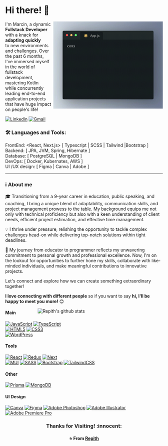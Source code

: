 # Hi there! :wave:

<!-- Working GIF -->
<img src="https://github.com/Repith/Repith/blob/main/App.js.gif" alt="dev_object" align="right" width="350" height="auto" style="margin-left:5px"/>

I'm Marcin, a dynamic <strong> Fullstack Developer </strong> with a knack for <strong> adapting quickly </strong> </br> to new environments and challenges. 
Over the past 6 months, </br> I've immersed myself in the world of fullstack development, mastering Kotlin </br> while concurrently leading end-to-end application projects </br> that have huge impact on people's life!

[![Linkedin](https://img.shields.io/badge/-MarcinGajzler-blue?style=flat&logo=Linkedin&logoColor=white)](https://www.linkedin.com/in/marcin-gajzler-27052a178/)
[![Gmail](https://img.shields.io/badge/-marcin.mcgajzler-c14438?style=flat&logo=Gmail&logoColor=white)](mailto:marcin.mcgajzler@gmail.com)

### 🛠️ Languages and Tools:
FrontEnd: <React, Next.js> [ Typescript | SCSS | Tailwind |Bootstrap ] </br>
Backend: <Kotlin> [ JPA, JVM, Spring, Hibernate ] </br>
Database:  [ PostgreSQL | MongoDB ] </br>
DevOps:  [ Docker, Kubernates, AWS ] </br>
UI /UX design: [ Figma | Canva | Adobe ] </br>

_____

###  ℹ️ About me 

🎓 Transitioning from a 9-year career in education, public speaking, and coaching, I bring a unique blend of adaptability, communication skills, and project management prowess to the table. My background equips me not only with technical proficiency but also with a keen understanding of client needs, efficient project estimation, and effective time management.

💡  I thrive under pressure, relishing the opportunity to tackle complex challenges head-on while delivering top-notch solutions within tight deadlines.

🌟 My journey from educator to programmer reflects my unwavering commitment to personal growth and professional excellence. Now, I'm on the lookout for opportunities to further hone my skills, collaborate with like-minded individuals, and make meaningful contributions to innovative projects.

Let's connect and explore how we can create something extraordinary together!

**I love connecting with different people** so if you want to say **hi, I'll be happy to meet you more!** :blush:


<!-- GitHub README Stats -->
  <a href="https://github.com/Repith?tab=repositories">
    <img width="400" height="auto" align="right" alt="Repith's github stats" 
         src="https://github-readme-stats.vercel.app/api?username=repith&show_icons=true&theme=algolia&count_private=true" />
</a>
<p>

 <!-- badges -->

#### Main

[![JavaScript][JavaScript]][JavaScript-url]
[![TypeScript][TypeScript]][TypeScript-url]
<br>
[![HTML5][HTML]][HTML-url] [![CSS3][CSS]][CSS-url]
<br>
[![WordPress][WordPress]][WordPress-url]

#### Tools

[![React][React.js]][React-url]
[![Redux][Redux]][Redux-url]
[![Next][Next.js]][Next-url]
<br>
[![MUI][MUI]][MUI-url]
[![SASS][SASS]][SASS-url]
[![Bootstrap][Bootstrap.com]][Bootstrap-url]
[![TailwindCSS][TailwindCSS]][TailwindCSS-url]

#### Other 

[![Prisma][Prisma]][Prisma-url]
[![MongoDB][MongoDB]][MongoDB-url]

#### UI Design

[![Canva][Canva]][Canva-url]
[![Figma][Figma]][Figma-url]
[![Adobe Photoshop][Adobe Photoshop]][Adobe Photoshop-url]
[![Adobe Illustrator][Adobe Illustrator]][Adobe Illustrator-url]
[![Adobe Premiere Pro][Adobe Premiere Pro]][Adobe Premiere Pro-url]

</p>

<h3 align="center"> Thanks for Visiting! :innocent:</h3>
<h4 align="center">
  
  :star: From [Repith](https://github.com/Repith)

</h4>


<!-- MARKDOWN LINKS & IMAGES -->
[JavaScript]: https://img.shields.io/badge/javascript-%23323330.svg?style=for-the-badge&logo=javascript&logoColor=%23F7DF1E
[JavaScript-url]: https://developer.mozilla.org/en-US/docs/Web/JavaScript
[TypeScript]: https://img.shields.io/badge/typescript-%23007ACC.svg?style=for-the-badge&logo=typescript&logoColor=white
[TypeScript-url]: https://www.typescriptlang.org
[HTML]: https://img.shields.io/badge/html5-%23E34F26.svg?style=for-the-badge&logo=html5&logoColor=white
[HTML-url]: https://developer.mozilla.org/en-US/docs/Web/HTML
[CSS]: https://img.shields.io/badge/css3-%231572B6.svg?style=for-the-badge&logo=css3&logoColor=white
[CSS-url]: https://developer.mozilla.org/en-US/docs/Web/CSS
[Wordpress]: https://img.shields.io/badge/WordPress-%23117AC9.svg?style=for-the-badge&logo=WordPress&logoColor=white
[Wordpress-url]: https://wordpress.org
[Next.js]: https://img.shields.io/badge/next.js-000000?style=for-the-badge&logo=nextdotjs&logoColor=white
[Redux]: https://img.shields.io/badge/redux-%23593d88.svg?style=for-the-badge&logo=redux&logoColor=white
[Redux-url]: https://redux.js.org
[Next-url]: https://nextjs.org/
[React.js]: https://img.shields.io/badge/React-20232A?style=for-the-badge&logo=react&logoColor=61DAFB
[React-url]: https://reactjs.org/
[MUI]: https://img.shields.io/badge/MUI-%230081CB.svg?style=for-the-badge&logo=mui&logoColor=white
[MUI-url]: https://mui.com
[SASS]: https://img.shields.io/badge/SASS-hotpink.svg?style=for-the-badge&logo=SASS&logoColor=white
[SASS-url]: https://sass-lang.com
[Bootstrap.com]: https://img.shields.io/badge/Bootstrap-563D7C?style=for-the-badge&logo=bootstrap&logoColor=white
[Bootstrap-url]: https://getbootstrap.com
[TailwindCSS]: https://img.shields.io/badge/tailwindcss-11a1f5.svg?style=for-the-badge&logo=tailwind-css&logoColor=white
[TailwindCSS-url]: https://tailwindcss.com
[Prisma]: https://img.shields.io/badge/Prisma-f5f5f5?style=for-the-badge&logo=Prisma&logoColor=black
[Prisma-url]: https://www.prisma.io
[MongoDB]: https://img.shields.io/badge/MongoDB-%234ea94b.svg?style=for-the-badge&logo=mongodb&logoColor=white
[MongoDB-url]: https://www.mongodb.com
[Canva]: https://img.shields.io/badge/Canva-%2300C4CC.svg?style=for-the-badge&logo=Canva&logoColor=white
[Canva-url]: https://www.canva.com
[Figma]: https://img.shields.io/badge/figma-%23F24E1E.svg?style=for-the-badge&logo=figma&logoColor=white
[Figma-url]: https://www.figma.com
[Adobe Photoshop]: https://img.shields.io/badge/adobe%20photoshop-%2331A8FF.svg?style=for-the-badge&logo=adobe%20photoshop&logoColor=white
[Adobe Photoshop-url]: https://www.adobe.com/pl/products/photoshop/landpa.html
[Adobe Illustrator]: https://img.shields.io/badge/adobe%20illustrator-%23FF9A00.svg?style=for-the-badge&logo=adobe%20illustrator&logoColor=white
[Adobe Illustrator-url]: https://www.adobe.com/pl/products/illustrator.html
[Adobe Premiere Pro]: https://img.shields.io/badge/Adobe%20Premiere%20Pro-9999FF.svg?style=for-the-badge&logo=Adobe%20Premiere%20Pro&logoColor=white
[Adobe Premiere Pro-url]: https://www.adobe.com/pl/products/premiere.html
